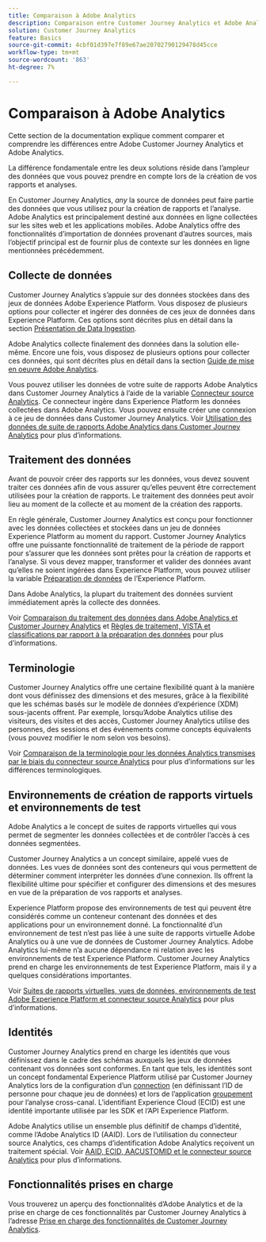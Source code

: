 ```yaml
---
title: Comparaison à Adobe Analytics
description: Comparaison entre Customer Journey Analytics et Adobe Analytics.
solution: Customer Journey Analytics
feature: Basics
source-git-commit: 4cbf01d397e7f89e67ae20702790129478d45cce
workflow-type: tm+mt
source-wordcount: '863'
ht-degree: 7%

---
```


# Comparaison à Adobe Analytics

Cette section de la documentation explique comment comparer et comprendre les différences entre Adobe Customer Journey Analytics et Adobe Analytics.

La différence fondamentale entre les deux solutions réside dans l’ampleur des données que vous pouvez prendre en compte lors de la création de vos rapports et analyses.

En Customer Journey Analytics, *any* la source de données peut faire partie des données que vous utilisez pour la création de rapports et l’analyse. Adobe Analytics est principalement destiné aux données en ligne collectées sur les sites web et les applications mobiles. Adobe Analytics offre des fonctionnalités d’importation de données provenant d’autres sources, mais l’objectif principal est de fournir plus de contexte sur les données en ligne mentionnées précédemment.

## Collecte de données

Customer Journey Analytics s’appuie sur des données stockées dans des jeux de données Adobe Experience Platform. Vous disposez de plusieurs options pour collecter et ingérer des données de ces jeux de données dans Experience Platform. Ces options sont décrites plus en détail dans la section [Présentation de Data Ingestion](https://experienceleague.adobe.com/docs/analytics-platform/using/cja-data-ingestion/data-ingestion.html?lang=en).

Adobe Analytics collecte finalement des données dans la solution elle-même. Encore une fois, vous disposez de plusieurs options pour collecter ces données, qui sont décrites plus en détail dans la section [Guide de mise en oeuvre Adobe Analytics](https://experienceleague.adobe.com/docs/analytics/implementation/home.html?lang=fr).

Vous pouvez utiliser les données de votre suite de rapports Adobe Analytics dans Customer Journey Analytics à l’aide de la variable [Connecteur source Analytics](https://experienceleague.adobe.com/docs/experience-platform/sources/ui-tutorials/create/adobe-applications/analytics.html?lang=fr). Ce connecteur ingère dans Experience Platform les données collectées dans Adobe Analytics. Vous pouvez ensuite créer une connexion à ce jeu de données dans Customer Journey Analytics. Voir [Utilisation des données de suite de rapports Adobe Analytics dans Customer Journey Analytics](https://experienceleague.adobe.com/docs/analytics-platform/using/compare-aa-cja/cja-aa-comparison/aa-data-in-cja.html?lang=fr) pour plus d’informations.


## Traitement des données

Avant de pouvoir créer des rapports sur les données, vous devez souvent traiter ces données afin de vous assurer qu’elles peuvent être correctement utilisées pour la création de rapports. Le traitement des données peut avoir lieu au moment de la collecte et au moment de la création des rapports.

En règle générale, Customer Journey Analytics est conçu pour fonctionner avec les données collectées et stockées dans un jeu de données Experience Platform au moment du rapport. Customer Journey Analytics offre une puissante fonctionnalité de traitement de la période de rapport pour s’assurer que les données sont prêtes pour la création de rapports et l’analyse. Si vous devez mapper, transformer et valider des données avant qu’elles ne soient ingérées dans Experience Platform, vous pouvez utiliser la variable [Préparation de données](https://experienceleague.adobe.com/docs/experience-platform/data-prep/home.html?lang=fr) de l’Experience Platform.

Dans Adobe Analytics, la plupart du traitement des données survient immédiatement après la collecte des données.

Voir [Comparaison du traitement des données dans Adobe Analytics et Customer Journey Analytics](data-processing-comparisons.md) et [Règles de traitement, VISTA et classifications par rapport à la préparation des données](https://experienceleague.adobe.com/docs/analytics-platform/using/compare-aa-cja/cja-aa-comparison/pr-vista-dataprep.html?lang=fr) pour plus d’informations.


## Terminologie

Customer Journey Analytics offre une certaine flexibilité quant à la manière dont vous définissez des dimensions et des mesures, grâce à la flexibilité que les schémas basés sur le modèle de données d’expérience (XDM) sous-jacents offrent. Par exemple, lorsqu’Adobe Analytics utilise des visiteurs, des visites et des accès, Customer Journey Analytics utilise des personnes, des sessions et des événements comme concepts équivalents (vous pouvez modifier le nom selon vos besoins).

Voir [Comparaison de la terminologie pour les données Analytics transmises par le biais du connecteur source Analytics](https://experienceleague.adobe.com/docs/analytics-platform/using/compare-aa-cja/cja-aa-comparison/terminology.html?lang=en) pour plus d’informations sur les différences terminologiques.


## Environnements de création de rapports virtuels et environnements de test

Adobe Analytics a le concept de suites de rapports virtuelles qui vous permet de segmenter les données collectées et de contrôler l’accès à ces données segmentées.

Customer Journey Analytics a un concept similaire, appelé vues de données. Les vues de données sont des conteneurs qui vous permettent de déterminer comment interpréter les données d’une connexion. Ils offrent la flexibilité ultime pour spécifier et configurer des dimensions et des mesures en vue de la préparation de vos rapports et analyses.

Experience Platform propose des environnements de test qui peuvent être considérés comme un conteneur contenant des données et des applications pour un environnement donné. La fonctionnalité d’un environnement de test n’est pas liée à une suite de rapports virtuelle Adobe Analytics ou à une vue de données de Customer Journey Analytics. Adobe Analytics lui-même n’a aucune dépendance ni relation avec les environnements de test Experience Platform. Customer Journey Analytics prend en charge les environnements de test Experience Platform, mais il y a quelques considérations importantes.

Voir [Suites de rapports virtuelles, vues de données, environnements de test Adobe Experience Platform et connecteur source Analytics](https://experienceleague.adobe.com/docs/analytics-platform/using/compare-aa-cja/cja-aa-comparison/vrs-dataview-sandbox-adc.html?lang=fr) pour plus d’informations.


## Identités

Customer Journey Analytics prend en charge les identités que vous définissez dans le cadre des schémas auxquels les jeux de données contenant vos données sont conformes. En tant que tels, les identités sont un concept fondamental Experience Platform utilisé par Customer Journey Analytics lors de la configuration d’un [connection](../../connections/overview.md) (en définissant l’ID de personne pour chaque jeu de données) et lors de l’application [groupement](../../stitching/overview.md) pour l’analyse cross-canal. L’identifiant Experience Cloud (ECID) est une identité importante utilisée par les SDK et l’API Experience Platform.

Adobe Analytics utilise un ensemble plus définitif de champs d’identité, comme l’Adobe Analytics ID (AAID). Lors de l’utilisation du connecteur source Analytics, ces champs d’identification Adobe Analytics reçoivent un traitement spécial. Voir [AAID, ECID, AACUSTOMID et le connecteur source Analytics](https://experienceleague.adobe.com/docs/analytics-platform/using/compare-aa-cja/cja-aa-comparison/aaid-ecid-adc.html?lang=en) pour plus d’informations.


## Fonctionnalités prises en charge

Vous trouverez un aperçu des fonctionnalités d’Adobe Analytics et de la prise en charge de ces fonctionnalités par Customer Journey Analytics à l’adresse [Prise en charge des fonctionnalités de Customer Journey Analytics](https://experienceleague.adobe.com/docs/analytics-platform/using/compare-aa-cja/cja-aa-comparison/cja-aa.html?lang=en).





